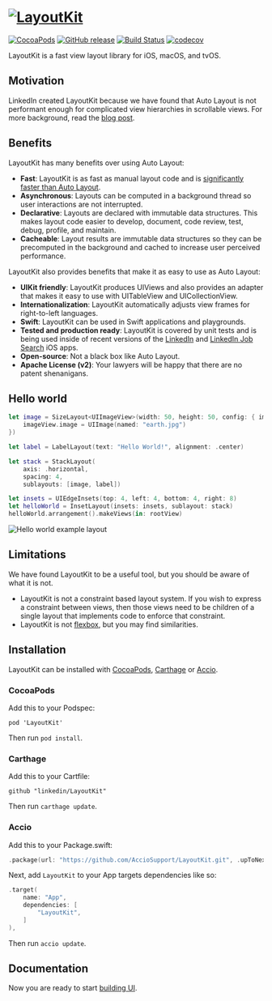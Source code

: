 # [![LayoutKit](https://cdn.rawgit.com/linkedin/LayoutKit/master/docs/img/layoutkit.svg)](http://layoutkit.org/)

[![CocoaPods](https://img.shields.io/cocoapods/p/LayoutKit.svg?maxAge=3601)](#)
[![GitHub release](https://img.shields.io/github/release/linkedin/layoutkit.svg?maxAge=3600)](https://github.com/linkedin/LayoutKit/releases)
[![Build Status](https://travis-ci.org/linkedin/LayoutKit.svg?branch=master)](https://travis-ci.org/linkedin/LayoutKit)
[![codecov](https://codecov.io/gh/linkedin/LayoutKit/branch/master/graph/badge.svg)](https://codecov.io/gh/linkedin/LayoutKit)

LayoutKit is a fast view layout library for iOS, macOS, and tvOS.

## Motivation

LinkedIn created LayoutKit because we have found that Auto Layout is not performant enough for complicated view hierarchies in scrollable views.
For more background, read the [blog post](https://engineering.linkedin.com/blog/2016/06/open-sourcing-layoutkit--a-fast-view-layout-library-for-ios-appl).

## Benefits

LayoutKit has many benefits over using Auto Layout:

- **Fast**: LayoutKit is as fast as manual layout code and is [significantly faster than Auto Layout](http://layoutkit.org/benchmarks).
- **Asynchronous**: Layouts can be computed in a background thread so user interactions are not interrupted.
- **Declarative**: Layouts are declared with immutable data structures. This makes layout code easier to develop, document, code review, test, debug, profile, and maintain.
- **Cacheable**: Layout results are immutable data structures so they can be precomputed in the background and cached to increase user perceived performance.

LayoutKit also provides benefits that make it as easy to use as Auto Layout:

- **UIKit friendly**: LayoutKit produces UIViews and also provides an adapter that makes it easy to use with UITableView and UICollectionView.
- **Internationalization**: LayoutKit automatically adjusts view frames for right-to-left languages.
- **Swift**: LayoutKit can be used in Swift applications and playgrounds.
- **Tested and production ready**: LayoutKit is covered by unit tests and is being used inside of recent versions of the [LinkedIn](https://itunes.apple.com/us/app/linkedin/id288429040?mt=8) and [LinkedIn Job Search](https://itunes.apple.com/us/app/linkedin-job-search/id886051313?mt=8) iOS apps.
- **Open-source**: Not a black box like Auto Layout.
- **Apache License (v2)**: Your lawyers will be happy that there are no patent shenanigans.

## Hello world

```swift
let image = SizeLayout<UIImageView>(width: 50, height: 50, config: { imageView in
    imageView.image = UIImage(named: "earth.jpg")
})

let label = LabelLayout(text: "Hello World!", alignment: .center)

let stack = StackLayout(
    axis: .horizontal,
    spacing: 4,
    sublayouts: [image, label])

let insets = UIEdgeInsets(top: 4, left: 4, bottom: 4, right: 8)
let helloWorld = InsetLayout(insets: insets, sublayout: stack)
helloWorld.arrangement().makeViews(in: rootView)
```

![Hello world example layout](docs/img/helloworld.png)

## Limitations

We have found LayoutKit to be a useful tool, but you should be aware of what it is not.

* LayoutKit is not a constraint based layout system. If you wish to express a constraint between views, then those views need to be children of a single layout that implements code to enforce that constraint.
* LayoutKit is not [flexbox](https://www.w3.org/TR/css-flexbox-1/), but you may find similarities.

## Installation

LayoutKit can be installed with [CocoaPods](https://cocoapods.org/), [Carthage](https://github.com/Carthage/Carthage) or [Accio](https://github.com/JamitLabs/Accio).

### CocoaPods

Add this to your Podspec:
```
pod 'LayoutKit'
```

Then run `pod install`.

### Carthage

Add this to your Cartfile:
```
github "linkedin/LayoutKit"
```

Then run `carthage update`.

### Accio

Add this to your Package.swift:
```swift
.package(url: "https://github.com/AccioSupport/LayoutKit.git", .upToNextMajor(from: "")),
```

Next, add `LayoutKit` to your App targets dependencies like so:
```swift
.target(
    name: "App",
    dependencies: [
        "LayoutKit",
    ]
),
```

Then run `accio update`.

## Documentation

Now you are ready to start [building UI](http://layoutkit.org/building-ui).
